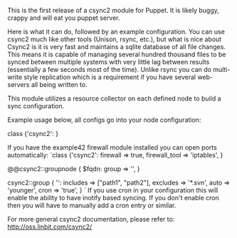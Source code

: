 This is the first release of a csync2 module for Puppet.
It is likely buggy, crappy and will eat you puppet server.

Here is what it can do, followed by an example configuration.
You can use csync2 much like other tools (Unison, rsync, etc.), but what is nice about Csync2 is it is
very fast and maintains a sqlite database of all file changes.
This means it is capable of managing several hundred thousand files to be synced between multiple systems
with very little lag between results (essentially a few seconds most of the time). Unlike rsync you can do multi-write style replication which is a requirement if you have several web-servers all being written to.

This module utilizes a resource collector on each defined node to build a sync configuration.

Example usage below, all configs go into your node configuration:

class {'csync2': }

If you have the example42 firewall module installed you can open ports automatically:
`class {'csync2':
  firewall        => true,
  firewall_tool   => 'iptables', }

@@csync2::groupnode { $fqdn:
    group       => '<appname>', }

csync2::group { '<appname>':
  includes => ["path1", "path2"],
  excludes => '*.svn',
  auto     => 'younger',
  cron     => 'true', }
`
If you use cron in your configuration this will enable the ability to have inotify based syncing. 
If you don't enable cron then you will have to manually add a cron entry or similar.

For more general csync2 documentation, please refer to: http://oss.linbit.com/csync2/
